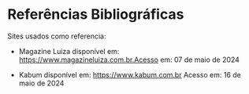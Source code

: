 # Referências Bibliográficas

Sites usados como referencia:<ul><li>Magazine Luiza disponível em: https://www.magazineluiza.com.br.Acesso em: 07 de maio de 2024</li></ul>
                             <ul><li>Kabum disponível em: https://www.kabum.com.br Acesso em: 16 de maio de 2024</li></ul>

